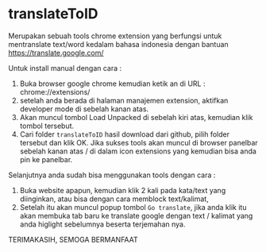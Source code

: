 # translateToID

Merupakan sebuah tools chrome extension yang berfungsi untuk mentranslate text/word kedalam bahasa indonesia dengan bantuan https://translate.google.com/

Untuk install manual dengan cara :
1. Buka browser google chrome kemudian ketik an di URL : chrome://extensions/
2. setelah anda berada di halaman manajemen extension, aktifkan developer mode di sebelah kanan atas.
3. Akan muncul tombol Load Unpacked di sebelah kiri atas, kemudian klik tombol tersebut.
4. Cari folder `translateToID` hasil download dari github, pilih folder tersebut dan klik OK.
Jika sukses tools akan muncul di browser panelbar sebelah kanan atas / di dalam icon extensions yang kemudian bisa anda pin ke panelbar.

Selanjutnya anda sudah bisa menggunakan tools dengan cara : 
1. Buka website apapun, kemudian klik 2 kali pada kata/text yang diinginkan, atau bisa dengan cara memblock text/kalimat,
2. Setelah itu akan muncul popup tombol `Go translate`, jika anda klik itu akan membuka tab baru ke translate google dengan text / kalimat yang anda higlight sebelumnya beserta terjemahan nya.

TERIMAKASIH, SEMOGA BERMANFAAT






